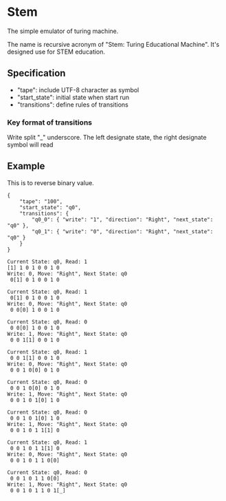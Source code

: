 # Stem
The simple emulator of turing machine.

The name is recursive acronym of "Stem: Turing Educational Machine".
It's designed use for STEM education.

## Specification
- "tape": include UTF-8 character as symbol
- "start_state": initial state when start run
- "transitions": define rules of transitions

### Key format of transitions
Write split "_" underscore.
The left designate state, the right designate symbol will read

## Example

This is to reverse binary value.
```
{
    "tape": "100",
    "start_state": "q0",
    "transitions": {
        "q0_0": { "write": "1", "direction": "Right", "next_state": "q0" },
        "q0_1": { "write": "0", "direction": "Right", "next_state": "q0" }
    }
}
```

```
Current State: q0, Read: 1
[1] 1 0 1 0 0 1 0
Write: 0, Move: "Right", Next State: q0
 0[1] 0 1 0 0 1 0

Current State: q0, Read: 1
 0[1] 0 1 0 0 1 0
Write: 0, Move: "Right", Next State: q0
 0 0[0] 1 0 0 1 0

Current State: q0, Read: 0
 0 0[0] 1 0 0 1 0
Write: 1, Move: "Right", Next State: q0
 0 0 1[1] 0 0 1 0

Current State: q0, Read: 1
 0 0 1[1] 0 0 1 0
Write: 0, Move: "Right", Next State: q0
 0 0 1 0[0] 0 1 0

Current State: q0, Read: 0
 0 0 1 0[0] 0 1 0
Write: 1, Move: "Right", Next State: q0
 0 0 1 0 1[0] 1 0

Current State: q0, Read: 0
 0 0 1 0 1[0] 1 0
Write: 1, Move: "Right", Next State: q0
 0 0 1 0 1 1[1] 0

Current State: q0, Read: 1
 0 0 1 0 1 1[1] 0
Write: 0, Move: "Right", Next State: q0
 0 0 1 0 1 1 0[0]

Current State: q0, Read: 0
 0 0 1 0 1 1 0[0]
Write: 1, Move: "Right", Next State: q0
 0 0 1 0 1 1 0 1[_]
```